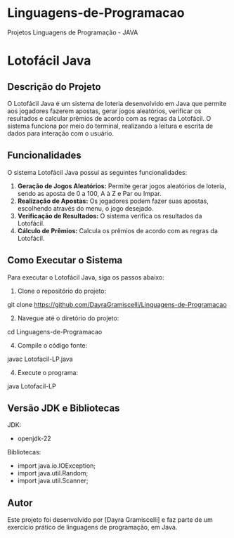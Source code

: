# Linguagens-de-Programacao
Projetos Linguagens de Programação - JAVA
# Lotofácil Java

## Descrição do Projeto
O Lotofácil Java é um sistema de loteria desenvolvido em Java que permite aos jogadores fazerem apostas, gerar jogos aleatórios, verificar os resultados e calcular prêmios de acordo com as regras da Lotofácil. O sistema funciona por meio do terminal, realizando a leitura e escrita de dados para interação com o usuário.

## Funcionalidades
O sistema Lotofácil Java possui as seguintes funcionalidades:

1. **Geração de Jogos Aleatórios:** Permite gerar jogos aleatórios de loteria, sendo as aposta de 0 a 100, A à Z e Par ou Impar.
2. **Realização de Apostas:** Os jogadores podem fazer suas apostas, escolhendo através do menu, o jogo desejado.
3. **Verificação de Resultados:** O sistema verifica os resultados da Lotofácil.
4. **Cálculo de Prêmios:** Calcula os prêmios de acordo com as regras da Lotofácil.

## Como Executar o Sistema
Para executar o Lotofácil Java, siga os passos abaixo:

1. Clone o repositório do projeto:

git clone https://github.com/DayraGramiscelli/Linguagens-de-Programacao

2. Navegue até o diretório do projeto:
   
cd Linguagens-de-Programacao

4. Compile o código fonte:

javac Lotofacil-LP.java

4. Execute o programa:

java Lotofacil-LP

## Versão JDK e Bibliotecas

JDK: 
* openjdk-22

Bibliotecas:
* import java.io.IOException;
* import java.util.Random;
* import java.util.Scanner;

## Autor
Este projeto foi desenvolvido por [Dayra Gramiscelli] e faz parte de um exercício prático de linguagens de programação, em Java.

